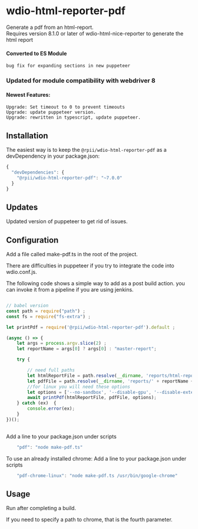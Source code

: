 # wdio-html-reporter-pdf
Generate a pdf from an html-report.  
Requires version 8.1.0 or later of wdio-html-nice-reporter to generate the html report
#### Converted to ES Module
    bug fix for expanding sections in new puppeteer

### Updated for module compatibility with webdriver 8
#### Newest Features:

    Upgrade: Set timeout to 0 to prevent timeouts
    Upgrade: update puppeteer version.  
    Upgrade: rewritten in typescript, update puppeteer.  


## Installation

The easiest way is to keep the `@rpii/wdio-html-reporter-pdf` as a devDependency in your package.json:

```javascript
{
  "devDependencies": {
    "@rpii/wdio-html-reporter-pdf": "~7.0.0"
  }
}
```
## Updates

Updated version of puppeteer to get rid of issues.


## Configuration
Add a file called make-pdf.ts in the root of the project.

There are difficulties in puppeteer if you try to integrate the code into wdio.conf.js.

The following code shows a simple way to add as a post build action.  you can invoke it from a pipeline if you are using jenkins.


```javascript / babel

// babel version
const path = require("path") ;
const fs = require("fs-extra") ;

let printPdf = require('@rpii/wdio-html-reporter-pdf').default ;

(async () => {
    let args = process.argv.slice(2) ;
    let reportName = args[0] ? args[0] : "master-report";

    try {

        // need full paths
        let htmlReportFile = path.resolve(__dirname, 'reports/html-reports/' + reportName + '.html');
        let pdfFile = path.resolve(__dirname, 'reports/' + reportName + '.pdf');
        //for linux you will need these options
        let options = ['--no-sandbox', '--disable-gpu', '--disable-extensions'];
        await printPdf(htmlReportFile, pdfFile, options);
    } catch (ex)  {
        console.error(ex);
    }
})();
    
``` 

Add a line to your package.json under scripts
```javascript
    "pdf": "node make-pdf.ts"
``` 
To use an already installed chrome:  Add a line to your package.json under scripts

```javascript
    "pdf-chrome-linux": "node make-pdf.ts /usr/bin/google-chrome"
``` 

## Usage
Run after completing a build.

If you need to specify a path to chrome, that is the fourth parameter.